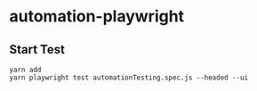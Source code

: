 # automation-playwright

## Start Test 
```
yarn add
yarn playwright test automationTesting.spec.js --headed --ui
```
